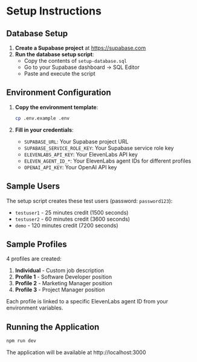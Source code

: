 # Setup Instructions

## Database Setup

1. **Create a Supabase project** at https://supabase.com
2. **Run the database setup script**:
   - Copy the contents of `setup-database.sql`
   - Go to your Supabase dashboard → SQL Editor
   - Paste and execute the script

## Environment Configuration

1. **Copy the environment template**:
   ```bash
   cp .env.example .env
   ```

2. **Fill in your credentials**:
   - `SUPABASE_URL`: Your Supabase project URL
   - `SUPABASE_SERVICE_ROLE_KEY`: Your Supabase service role key
   - `ELEVENLABS_API_KEY`: Your ElevenLabs API key
   - `ELEVEN_AGENT_ID_*`: Your ElevenLabs agent IDs for different profiles
   - `OPENAI_API_KEY`: Your OpenAI API key

## Sample Users

The setup script creates these test users (password: `password123`):
- `testuser1` - 25 minutes credit (1500 seconds)
- `testuser2` - 60 minutes credit (3600 seconds) 
- `demo` - 120 minutes credit (7200 seconds)

## Sample Profiles

4 profiles are created:
1. **Individual** - Custom job description
2. **Profile 1** - Software Developer position
3. **Profile 2** - Marketing Manager position
4. **Profile 3** - Project Manager position

Each profile is linked to a specific ElevenLabs agent ID from your environment variables.

## Running the Application

```bash
npm run dev
```

The application will be available at http://localhost:3000 